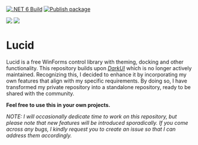 [![.NET 6 Build](https://github.com/xmln17/LokConLib/actions/workflows/dotnet_6_build.yml/badge.svg)](https://github.com/xmln17/LokConLib/actions/workflows/dotnet_6_build.yml)
[![Publish package](https://github.com/xmln17/Lucid/actions/workflows/publish.yml/badge.svg?event=release)](https://github.com/xmln17/Lucid/actions/workflows/publish.yml)

[![](https://img.shields.io/nuget/dt/lucidui?color=004880&label=Downloads&logo=NuGet)](https://www.nuget.org/packages/LucidUI/)
[![](https://img.shields.io/nuget/v/lucidui?color=004880&label=Current%20Version&logo=NuGet)](https://www.nuget.org/packages/LucidUI/)

# Lucid
Lucid is a free WinForms control library with theming, docking and other functionality. This repository builds upon *[DarkUI](https://github.com/RobinPerris/DarkUI)* which is no longer actively maintained. Recognizing this, I decided to enhance it by incorporating my own features that align with my specific requirements. By doing so, I have transformed my private repository into a standalone repository, ready to be shared with the community.

**Feel free to use this in your own projects.**

*NOTE: I will occasionally dedicate time to work on this repository, but please note that new features will be introduced sporadically. If you come across any bugs, I kindly request you to create an issue so that I can address them accordingly.*
